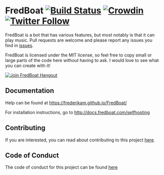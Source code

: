 # FredBoat [![Build Status](https://travis-ci.org/Frederikam/FredBoat.svg?branch=master)](https://travis-ci.org/Frederikam/FredBoat) [![Crowdin](https://d322cqt584bo4o.cloudfront.net/fredboat/localized.svg)](https://crowdin.com/project/fredboat) [![Twitter Follow](https://img.shields.io/twitter/follow/DiscordFredBoat.svg?style=social&label=Follow)](https://twitter.com/DiscordFredBoat)
FredBoat is a bot that has various features, but most notably is that it can play music. Pull requests are welcome and please report any issues you find in [issues](https://github.com/Frederikam/FredBoat/issues).

FredBoat is licensed under the MIT license, so feel free to copy small or large parts of the code here without having to ask. I would love to see what you can create with it!

[![Join FredBoat Hangout](https://discordapp.com/api/guilds/174820236481134592/embed.png?style=banner2)](https://discord.gg/cgPFW4q)

## Documentation
Help can be found at https://frederikam.github.io/FredBoat/

For installation instructions, go to http://docs.fredboat.com/selfhosting

## Contributing
If you are interested, you can read about contributing to this project [here](https://github.com/Frederikam/FredBoat/blob/master/CONTRIBUTING.md).

## Code of Conduct
The code of conduct for this project can be found [here](https://github.com/Frederikam/FredBoat/blob/master/CODE_OF_CONDUCT.md)
